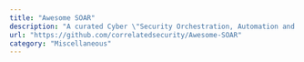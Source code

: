 ```yaml
---
title: "Awesome SOAR"
description: "A curated Cyber \"Security Orchestration, Automation and Response (SOAR)\" resources list."
url: "https://github.com/correlatedsecurity/Awesome-SOAR"
category: "Miscellaneous"
---
```

